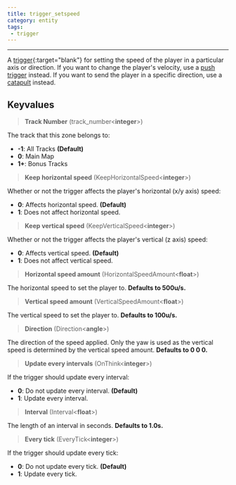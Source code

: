 ```yaml
---
title: trigger_setspeed
category: entity
tags:
 - trigger
---
```



----


A [trigger](https://developer.valvesoftware.com/wiki/Triggers){:target="blank"} for setting the speed of the player in a particular axis or direction.
If you want to change the player's velocity, use a [push trigger](/entity/trigger_momentum_push/) instead.
If you want to send the player in a specific direction, use a [catapult](/entity/trigger_catapult/) instead.


## Keyvalues

>**Track Number** (track_number&lt;**integer**&gt;)

The track that this zone belongs to:

 - **-1**: All Tracks **(Default)**
 - **0**: Main Map
 - **1+**: Bonus Tracks

>**Keep horizontal speed** (KeepHorizontalSpeed&lt;**integer**&gt;)

 Whether or not the trigger affects the player's horizontal (x/y axis) speed:

  - **0**: Affects horizontal speed. **(Default)**
  - **1**: Does not affect horizontal speed.

>**Keep vertical speed** (KeepVerticalSpeed&lt;**integer**&gt;)

 Whether or not the trigger affects the player's vertical (z axis) speed:

  - **0**: Affects vertical speed. **(Default)**
  - **1**: Does not affect vertical speed.

>**Horizontal speed amount** (HorizontalSpeedAmount&lt;**float**&gt;)

 The horizontal speed to set the player to. **Defaults to 500u/s.**

>**Vertical speed amount** (VerticalSpeedAmount&lt;**float**&gt;)

 The vertical speed to set the player to. **Defaults to 100u/s.**

>**Direction** (Direction&lt;**angle**&gt;)

 The direction of the speed applied. Only the yaw is used as the vertical speed is determined by the vertical speed amount. **Defaults to 0 0 0.**

>**Update every intervals** (OnThink&lt;**integer**&gt;)

 If the trigger should update every interval:

  - **0**: Do not update every interval. **(Default)**
  - **1**: Update every interval.

>**Interval** (Interval&lt;**float**&gt;)

 The length of an interval in seconds. **Defaults to 1.0s.**

>**Every tick** (EveryTick&lt;**integer**&gt;)

 If the trigger should update every tick:

  - **0**: Do not update every tick. **(Default)**
  - **1**: Update every tick.
